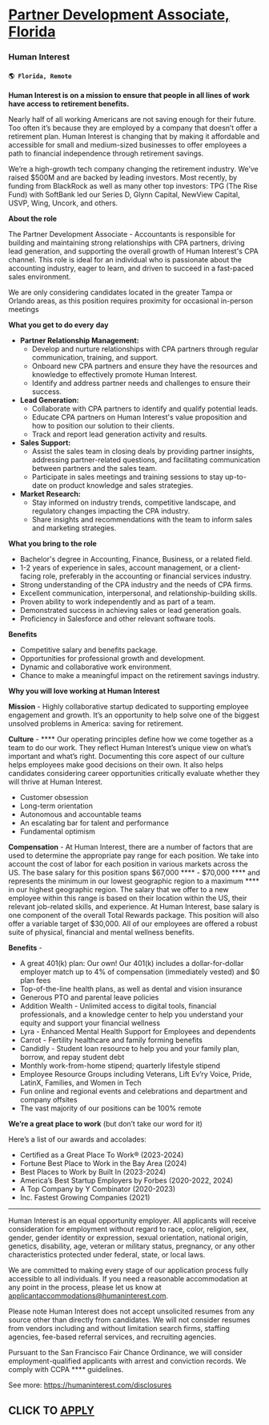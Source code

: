 # [Partner Development Associate, Florida](https://www.remotewlb.com/apply/partner-development-associate-florida)  
### Human Interest  
#### `🌎 Florida, Remote`  

**Human Interest is on a mission to ensure that people in all lines of work have access to retirement benefits.**

Nearly half of all working Americans are not saving enough for their future. Too often it’s because they are employed by a company that doesn’t offer a retirement plan. Human Interest is changing that by making it affordable and accessible for small and medium-sized businesses to offer employees a path to financial independence through retirement savings.

We’re a high-growth tech company changing the retirement industry. We’ve raised $500M and are backed by leading investors. Most recently, by funding from BlackRock as well as many other top investors: TPG (The Rise Fund) with SoftBank led our Series D, Glynn Capital, NewView Capital, USVP, Wing, Uncork, and others.

**About the role**

The Partner Development Associate - Accountants is responsible for building and maintaining strong relationships with CPA partners, driving lead generation, and supporting the overall growth of Human Interest's CPA channel. This role is ideal for an individual who is passionate about the accounting industry, eager to learn, and driven to succeed in a fast-paced sales environment.

We are only considering candidates located in the greater Tampa or Orlando areas, as this position requires proximity for occasional in-person meetings

**What you get to do every** **day**

  * **Partner Relationship Management:**
    * Develop and nurture relationships with CPA partners through regular communication, training, and support.
    * Onboard new CPA partners and ensure they have the resources and knowledge to effectively promote Human Interest.
    * Identify and address partner needs and challenges to ensure their success.
  * **Lead Generation:**
    * Collaborate with CPA partners to identify and qualify potential leads.
    * Educate CPA partners on Human Interest's value proposition and how to position our solution to their clients.
    * Track and report lead generation activity and results.
  * **Sales Support:**
    * Assist the sales team in closing deals by providing partner insights, addressing partner-related questions, and facilitating communication between partners and the sales team.
    * Participate in sales meetings and training sessions to stay up-to-date on product knowledge and sales strategies.
  * **Market Research:**
    * Stay informed on industry trends, competitive landscape, and regulatory changes impacting the CPA industry.
    * Share insights and recommendations with the team to inform sales and marketing strategies.

**What you bring to the role**

  * Bachelor's degree in Accounting, Finance, Business, or a related field.
  * 1-2 years of experience in sales, account management, or a client-facing role, preferably in the accounting or financial services industry.
  * Strong understanding of the CPA industry and the needs of CPA firms.
  * Excellent communication, interpersonal, and relationship-building skills.
  * Proven ability to work independently and as part of a team.
  * Demonstrated success in achieving sales or lead generation goals.
  * Proficiency in Salesforce and other relevant software tools.

**Benefits**

  * Competitive salary and benefits package.
  * Opportunities for professional growth and development.
  * Dynamic and collaborative work environment.
  * Chance to make a meaningful impact on the retirement savings industry.

**Why you will love working at Human Interest**

**Mission** \- Highly collaborative startup dedicated to supporting employee engagement and growth. It’s an opportunity to help solve one of the biggest unsolved problems in America: saving for retirement.

**Culture** - **** Our operating principles define how we come together as a team to do our work. They reflect Human Interest’s unique view on what’s important and what’s right. Documenting this core aspect of our culture helps employees make good decisions on their own. It also helps candidates considering career opportunities critically evaluate whether they will thrive at Human Interest.

  * Customer obsession
  * Long-term orientation
  * Autonomous and accountable teams
  * An escalating bar for talent and performance 
  * Fundamental optimism 

**Compensation** \- At Human Interest, there are a number of factors that are used to determine the appropriate pay range for each position. We take into account the cost of labor for each position in various markets across the US. The base salary for this position spans $67,000 **** \- $70,000 **** and represents the minimum in our lowest geographic region to a maximum **** in our highest geographic region. The salary that we offer to a new employee within this range is based on their location within the US, their relevant job-related skills, and experience. At Human Interest, base salary is one component of the overall Total Rewards package. This position will also offer a variable target of $30,000. All of our employees are offered a robust suite of physical, financial and mental wellness benefits.

**Benefits** \-

  * A great 401(k) plan: Our own! Our 401(k) includes a dollar-for-dollar employer match up to 4% of compensation (immediately vested) and $0 plan fees
  * Top-of-the-line health plans, as well as dental and vision insurance
  * Generous PTO and parental leave policies
  * Addition Wealth - Unlimited access to digital tools, financial professionals, and a knowledge center to help you understand your equity and support your financial wellness
  * Lyra - Enhanced Mental Health Support for Employees and dependents 
  * Carrot - Fertility healthcare and family forming benefits
  * Candidly - Student loan resource to help you and your family plan, borrow, and repay student debt
  * Monthly work-from-home stipend; quarterly lifestyle stipend
  * Employee Resource Groups including Veterans, Lift Ev’ry Voice, Pride, LatinX, Families, and Women in Tech
  * Fun online and regional events and celebrations and department and company offsites
  * The vast majority of our positions can be 100% remote  

**We’re a great place to work** (but don’t take our word for it)

Here’s a list of our awards and accolades:

  * Certified as a Great Place To Work® (2023-2024)
  * Fortune Best Place to Work in the Bay Area (2024)
  * Best Places to Work by Built In (2023-2024)
  * America’s Best Startup Employers by Forbes (2020-2022, 2024) 
  * A Top Company by Y Combinator (2020-2023)
  * Inc. Fastest Growing Companies (2021)

* * *

Human Interest is an equal opportunity employer. All applicants will receive consideration for employment without regard to race, color, religion, sex, gender, gender identity or expression, sexual orientation, national origin, genetics, disability, age, veteran or military status, pregnancy, or any other characteristics protected under federal, state, or local laws.

We are committed to making every stage of our application process fully accessible to all individuals. If you need a reasonable accommodation at any point in the process, please let us know at applicantaccommodations@humaninterest.com.

Please note Human Interest does not accept unsolicited resumes from any source other than directly from candidates. We will not consider resumes from vendors including and without limitation search firms, staffing agencies, fee-based referral services, and recruiting agencies.

Pursuant to the San Francisco Fair Chance Ordinance, we will consider employment-qualified applicants with arrest and conviction records. We comply with CCPA **** guidelines.

See more: https://humaninterest.com/disclosures

  
## CLICK TO [APPLY](https://www.remotewlb.com/apply/partner-development-associate-florida)

